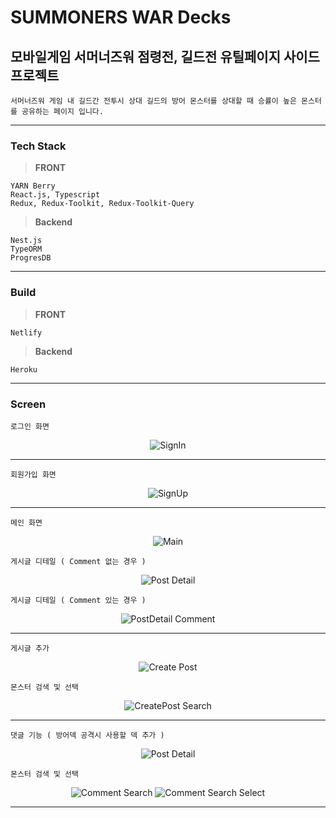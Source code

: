 # SUMMONERS WAR Decks

## 모바일게임 서머너즈워 점령전, 길드전 유틸페이지 사이드 프로젝트

    서머너즈워 게임 내 길드간 전투시 상대 길드의 방어 몬스터를 상대할 때 승률이 높은 몬스터를 공유하는 페이지 입니다.

---

### Tech Stack

> **FRONT**

    YARN Berry
    React.js, Typescript
    Redux, Redux-Toolkit, Redux-Toolkit-Query

> **Backend**

    Nest.js
    TypeORM
    ProgresDB

---

### Build

> **FRONT**

    Netlify

> **Backend**

    Heroku

---

### Screen

    로그인 화면

<p align="center">
  <img src="./images/SignIn.png" alt="SignIn" />
</p>

---

    회원가입 화면

<p align="center">
  <img src="./images/SignUp.png" alt="SignUp" />
</p>

---

    메인 화면

<p align="center">
  <img src="./images/Main.png" alt="Main" />
</p>

    게시글 디테일 ( Comment 없는 경우 )

<p align="center">
  <img src="./images/PostDetail.png" alt="Post Detail" />
</p>

    게시글 디테일 ( Comment 있는 경우 )

<p align="center">
  <img src="./images/PostDetail-Comment.png" alt="PostDetail Comment" />
</p>

---

    게시글 추가

<p align="center">
  <img src="./images/CreatePost.png" alt="Create Post" />
</p>

    몬스터 검색 및 선택

<p align="center">
  <img src="./images/CreatePost-Search.png" alt="CreatePost Search" />
</p>

---

    댓글 기능 ( 방어덱 공격시 사용할 덱 추가 )

<p align="center">
  <img src="./images/PostDetail.png" alt="Post Detail" />
</p>

    몬스터 검색 및 선택

<p align="center">
  <img src="./images/CreateComment-Search.png" alt="Comment Search" />
  <img src="./images/CreateComment-Select.png" alt="Comment Search Select" />
</p>

---
